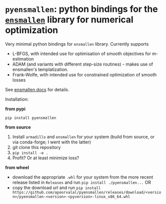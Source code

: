 # `pyensmallen`: python bindings for the [`ensmallen`](https://ensmallen.org/) library for numerical optimization

Very minimal python bindings for `ensmallen` library. Currently supports
+ L-BFGS, with intended use for optimisation of smooth objectives for m-estimation
+ ADAM (and variants with different step-size routines) - makes use of ensmallen's templatization.
+ Frank-Wolfe, with intended use for constrained optimization of smooth losses

See [ensmallen docs](https://ensmallen.org/docs.html) for details.

Installation:

__from pypi__

```
pip install pyensmallen
```

__from source__
1. Install `armadillo` and `ensmallen` for your system (build from source, or via conda-forge; I went with the latter)
2. git clone this repository
3. `pip install -e .`
4. Profit? Or at least minimize loss?

__from wheel__
- download the appropriate `.whl` for your system from the more recent release listed in `Releases` and run `pip install ./pyensmallen...` OR
- copy the download url and run `pip install https://github.com/apoorvalal/pyensmallen/releases/download/<version>/pyensmallen-<version>-<pyversion>-linux_x86_64.whl`

